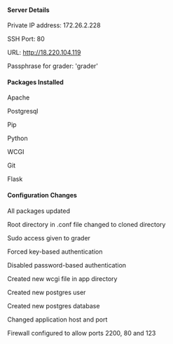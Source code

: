#### Server Details

 Private IP address: 172.26.2.228  
 
 SSH Port: 80  
 
 URL: http://18.220.104.119  
 
 Passphrase for grader: 'grader'
 
 
#### Packages Installed

 Apache  
 
 Postgresql  
 
 Pip  
 
 Python  
 
 WCGI  
 
 Git  
 
 Flask
 
#### Configuration Changes

 All packages updated  
 
 Root directory in .conf file changed to cloned directory  
 
 Sudo access given to grader  
 
 Forced key-based authentication  
 
 Disabled password-based authentication  
 
 Created new wcgi file in app directory  
 
 Created new postgres user  
 
 Created new postgres database  
 
 Changed application host and port  
 
 Firewall configured to allow ports 2200, 80 and 123